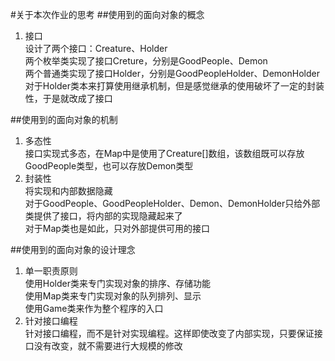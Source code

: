 #关于本次作业的思考
##使用到的面向对象的概念
1. 接口  
设计了两个接口：Creature、Holder  
两个枚举类实现了接口Creture，分别是GoodPeople、Demon  
两个普通类实现了接口Holder，分别是GoodPeopleHolder、DemonHolder  
对于Holder类本来打算使用继承机制，但是感觉继承的使用破坏了一定的封装性，于是就改成了接口

##使用到的面向对象的机制
1. 多态性  
接口实现式多态，在Map中是使用了Creature[]数组，该数组既可以存放GoodPeople类型，也可以存放Demon类型  
2. 封装性  
将实现和内部数据隐藏  
对于GoodPeople、GoodPeopleHolder、Demon、DemonHolder只给外部类提供了接口，将内部的实现隐藏起来了  
对于Map类也是如此，只对外部提供可用的接口  

##使用到的面向对象的设计理念
1. 单一职责原则  
使用Holder类来专门实现对象的排序、存储功能  
使用Map类来专门实现对象的队列排列、显示  
使用Game类来作为整个程序的入口
2. 针对接口编程  
针对接口编程，而不是针对实现编程。这样即使改变了内部实现，只要保证接口没有改变，就不需要进行大规模的修改